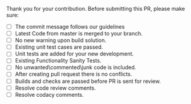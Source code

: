 Thank you for your contribution.
Before submitting this PR, please make sure:
- [ ] The commit message follows our guidelines
- [ ] Latest Code from master is merged to your branch.
- [ ] No new warning upon build solution.
- [ ] Existing unit test cases are passed.
- [ ] Unit tests are added for your new development.
- [ ] Existing Functionality Sanity Tests.
- [ ] No unwanted\commented\junk code is included.
- [ ] After creating pull request there is no conflicts.
- [ ] Builds and checks are passed before PR is sent for review.
- [ ] Resolve code review comments.
- [ ] Resolve codacy comments.
